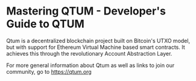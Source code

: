 # Mastering QTUM - Developer's Guide to QTUM

Qtum is a decentralized blockchain project built on Bitcoin's UTXO model, but with support for Ethereum Virtual Machine based smart contracts. It achieves this through the revolutionary Account Abstraction Layer.

For more general information about Qtum as well as links to join our community, go to https://qtum.org

